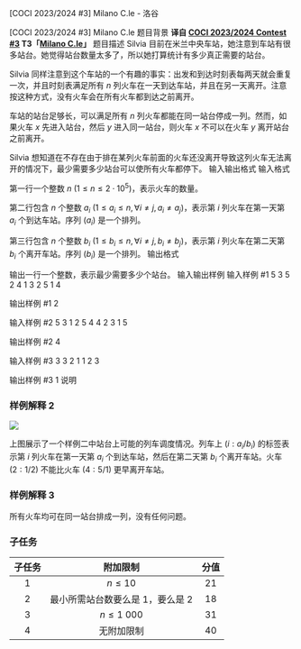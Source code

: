 



[COCI 2023/2024 #3] Milano C.le - 洛谷














[COCI 2023/2024 #3] Milano C.le
题目背景
**译自 [COCI 2023/2024 Contest #3](https://hsin.hr/coci/archive/2023_2024) T3「[Milano C.le](https://hsin.hr/coci/archive/2023_2024/contest3_tasks.pdf)」**
题目描述
Silvia 目前在米兰中央车站，她注意到车站有很多站台。她觉得站台数量太多了，所以她打算统计有多少真正需要的站台。

Silvia 同样注意到这个车站的一个有趣的事实：出发和到达时刻表每两天就会重复一次，并且时刻表满足所有 $n$ 列火车在一天到达车站，并且在另一天离开。注意按这种方式，没有火车会在所有火车都到达之前离开。

车站的站台足够长，可以满足所有 $n$ 列火车都能在同一站台停成一列。然而，如果火车 $x$ 先进入站台，然后 $y$ 进入同一站台，则火车 $x$ 不可以在火车 $y$ 离开站台之前离开。

Silvia 想知道在不存在由于排在某列火车前面的火车还没离开导致这列火车无法离开的情况下，最少需要多少站台可以使所有火车都停下。
输入输出格式
输入格式

第一行一个整数 $n\ (1\le n\le 2\cdot 10^5)$，表示火车的数量。

第二行包含 $n$ 个整数 $a_i\ (1\le a_i\le n,\forall i\neq j,a_i\neq a_j)$，表示第 $i$ 列火车在第一天第 $a_i$ 个到达车站。序列 $(a_i)$ 是一个排列。

第三行包含 $n$ 个整数 $b_i\ (1\le b_i\le n,\forall i\neq j,b_i\neq b_j)$，表示第 $i$ 列火车在第二天第 $b_i$ 个离开车站。序列 $(b_i)$ 是一个排列。
输出格式

输出一行一个整数，表示最少需要多少个站台。
输入输出样例
输入样例 #1
5
3 5 2 4 1
3 2 5 1 4

输出样例 #1
2

输入样例 #2
5
3 1 2 5 4
4 2 3 1 5

输出样例 #2
4

输入样例 #3
3
3 2 1
1 2 3

输出样例 #3
1
说明
### 样例解释 2

![](https://cdn.luogu.com.cn/upload/image_hosting/4ol0mhxg.png)

上图展示了一个样例二中站台上可能的列车调度情况。列车上 $(i:a_i/b_i)$ 的标签表示第 $i$ 列火车在第一天第 $a_i$ 个到达车站，然后在第二天第 $b_i$ 个离开车站。火车 $(2:1/2)$ 不能比火车 $(4:5/1)$ 更早离开车站。

### 样例解释 3

所有火车均可在同一站台排成一列，没有任何问题。

### 子任务

| 子任务 |               附加限制               | 分值 |
| :--------: | :----------------------------------: | :--: |
|    $1$     |              $n\le 10$               | $21$ |
|    $2$     | 最小所需站台数要么是 $1$，要么是 $2$ | $18$ |
|    $3$     |            $n\le 1\ 000$             | $31$ |
|    $4$     |              无附加限制              | $40$ |






